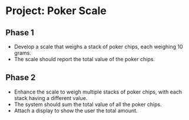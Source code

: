 # Project: Poker Scale

## Phase 1

* Develop a scale that weighs a stack of poker chips, each weighing 10 grams.
* The scale should report the total value of the poker chips.

## Phase 2

* Enhance the scale to weigh multiple stacks of poker chips, with each stack having a different value.
* The system should sum the total value of all the poker chips.
* Attach a display to show the user the total amount.